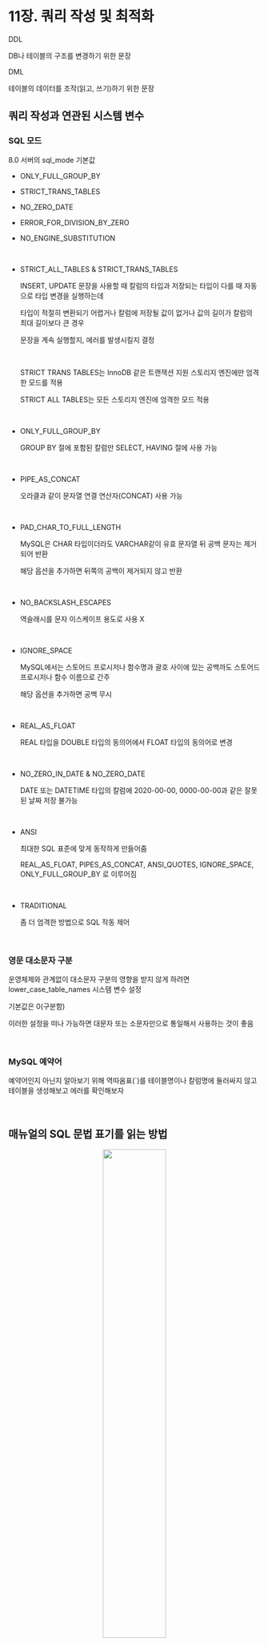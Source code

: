 # 11장. 쿼리 작성 및 최적화

DDL

DB나 테이블의 구조를 변경하기 위한 문장

DML

테이블의 데이터를 조작(읽고, 쓰기)하기 위한 문장

## 쿼리 작성과 연관된 시스템 변수

### SQL 모드

8.0 서버의 sql_mode 기본값

- ONLY_FULL_GROUP_BY

- STRICT_TRANS_TABLES

- NO_ZERO_DATE

- ERROR_FOR_DIVISION_BY_ZERO

- NO_ENGINE_SUBSTITUTION

<br>

- STRICT_ALL_TABLES & STRICT_TRANS_TABLES

    INSERT, UPDATE 문장을 사용할 때 칼럼의 타입과 저장되는 타입이 다를 때 자동으로 타입 변경을 실행하는데

    타입이 적절히 변환되기 어렵거나 칼럼에 저장될 값이 없거나 값의 길이가 칼럼의 최대 길이보다 큰 경우 
    
    문장을 계속 실행할지, 에러를 발생시킬지 결정

    <br>

    STRICT TRANS TABLES는 InnoDB 같은 트랜잭션 지원 스토리지 엔진에만 엄격한 모드를 적용

    STRICT ALL TABLES는 모든 스토리지 엔진에 엄격한 모드 적용

<br>

- ONLY_FULL_GROUP_BY

    GROUP BY 절에 포함된 칼럼만 SELECT, HAVING 절에 사용 가능

<br>

- PIPE_AS_CONCAT

    오라클과 같이 문자열 연결 연산자(CONCAT) 사용 가능

<br>

- PAD_CHAR_TO_FULL_LENGTH

    MySQL은 CHAR 타입이더라도 VARCHAR같이 유효 문자열 뒤 공백 문자는 제거되어 반환

    해당 옵션을 추가하면 뒤쪽의 공백이 제거되지 않고 반환

<br>

- NO_BACKSLASH_ESCAPES

    역슬래시를 문자 이스케이프 용도로 사용 X

<br>

- IGNORE_SPACE

    MySQL에서는 스토어드 프로시저나 함수명과 괄호 사이에 있는 공백까도 스토어드 프로시저나 함수 이름으로 간주

    해당 옵션을 추가하면 공백 무시

<br>

- REAL_AS_FLOAT

    REAL 타입을 DOUBLE 타입의 동의어에서 FLOAT 타입의 동의어로 변경

<br>

- NO_ZERO_IN_DATE & NO_ZERO_DATE

    DATE 또는 DATETIME 타입의 칼럼에 2020-00-00, 0000-00-00과 같은 잘못된 날짜 저장 불가능

<br>

- ANSI

    최대한 SQL 표준에 맞게 동작하게 만들어줌

    REAL_AS_FLOAT, PIPES_AS_CONCAT, ANSI_QUOTES, IGNORE_SPACE, ONLY_FULL_GROUP_BY 로 이루어짐

<br>

- TRADITIONAL

    좀 더 엄격한 방법으로 SQL 작동 제어

<br>

### 영문 대소문자 구분

운영체제와 관계없이 대소문자 구분의 영향을 받지 않게 하려면 lower_case_table_names 시스템 변수 설정

기본값은 0(구분함)

이러한 설정을 떠나 가능하면 대문자 또는 소문자만으로 통일해서 사용하는 것이 좋음

<br>

### MySQL 예약어

예약어인지 아닌지 알아보기 위해 역따옴표(`)를 테이블명이나 칼럼명에 둘러싸지 않고 테이블을 생성해보고 에러를 확인해보자

<br>

## 매뉴얼의 SQL 문법 표기를 읽는 방법

<p align="center"><img src="./images/11_1.png" width="50%"></p>

<br>

대괄호("[]")는 해당 키워드나 표현식 자체가 선택 사항

파이프는 ("|")는 앞과 뒤의 키워드나 표현식 중에서 단 하나만 선택해서 사용할 수 있음

중괄호는 ("{}") 괄호 내 아이템 중에서 반드시 하나를 사용

... 표기는 명시된 키워드나 표현식의 조합이 반복될 수 있음

<br>

## MySQL 연산자와 내장 함수

SQL 가독성을 높이기 위해 ANSI 표준 형태의 연산자를 사용하기를 권장

### 리터럴 표기법 문자열

#### 문자열

문자열은 항상 홑따옴표(')

#### 숫자열

숫자 값을 상수로 SQL에 사용할 때는 따옴표 없이 숫자 값을 입력

따옴표를 사용해도 비교 대상이 숫자 값이거나 숫자 타입의 칼럼이면 문자열 값을 숫자 값으로 자동 변환

#### 날짜

정해진 형태의 날짜 포맷을 표기하면 자동으로 DATE나 DATETIME 값으로 변환

#### 불리언

<p align="center"><img src="./images/11_2.png" width="40%"></p>

<br>

TRUE FALSE로 비교했지면 실제 값을 조회해보면 0 또는 1이 조회

즉, TRUE 또는 FALSE 같은 불리언 값을 정수로 매핑해서 사용하는 것

<p align="center"><img src="./images/11_3.png" width="40%"></p>

<br>

숫자 값이 저장된 칼럼을 TRUE나 FALSE로 조회하면 0이나 1 이외의 숫자 값은 조회되지 않음

<br>

### MySQL 연산자

#### 동등(Equal) 비교 (=, <=>)

= , <=> 기호를 사용해 비교 수행

<=> 기호는 = 연산자와 같고 부가적으로 NULL 값에 대한 비교까지 수행 (NULL-Safe 비교 연산자)

<p align="center"><img src="./images/11_4.png" width="40%"></p>

<br>

<=> 연산자는 NULL을 하나의 값으로 인식하고 비교하는 방법

<br>

#### 부정(Not-Equal) 비교(<>, !=)

<> 와 != 모두 사용 가능

#### NOT 연산자(!)

NOT과 ! 모두 사용 가능

#### AND(&&)와 OR(||) 연산자

AND, OR, &&, || 사용 가능

SQL 가독성을 높이기 위해 &&와 || 연산자는 사용을 자제하는 것이 좋음

#### 나누기(/, DIV)와 나머지(%, MOD) 연산자

/와 몫의 정수 부분만 가져오는 DIV, 나머지를 가져오는 연산자는 %, MOD 사용 가능

#### REGEXP 연산자

문자열 값이 어떤 패턴을 만족하는지 확인하는 연산자

RLIKE와 REGEXP는 같음

RLIKE는 오른쪽 일치용 LIKE가 아니라 Regular Expression(정규 표현식)을 비교하는 연산자

<p align="center"><img src="./images/11_5.png" width="40%"></p>

<br>

abc 문자열 값이 x, y, z 문자로 시작하는지 검증하는 표현식

<br>

REGEXP 연산자는 POSIX 표준으로 구현되어 있음

대표적으로 많이 사용하는 심벌은 

- ^

    문자열의 시작을 표시

- $

    문자열의 끝을 표시

- [ ]

    문자 그룹을 표시 [x-z]는 x, y, z 문자 중 하나인지 확인하는 것

- ()

    문자열 그룹을 표시 (xyz)라고 표현하면 반드시 xyz 모두 있는지 확인하는 것

- |

    어떤 문자든지 1개의 문자를 표시

    abc|xyz 라고 하면 abc이거나 xyz이거나 확인

- .

    ... 이라고 하면 3개의 문자로 구성된 문자열을 찾는 것

- *

    이 기호 앞에 표시된 정규 표현식이 0 또는 1번 이상 반복될 수 있다는 표시

- +

    이 기호 앞에 표시된 정규 표현식이 1번 이상 반복될 수 있다는 표시

- ?

    이 기호 앞에 표시된 정규 표현식이 0 또는 1번만 올 수 있다는 표시

<br>

[0-9]* 

0 ~ 9까지의 숫자만 0 또는 1번 이상 반복되는 문자열을 위한 정규 표현

[a-z]*

a ~ z까지의 소문자 알파벳만 0 또는 1번 이상 반복되는 문자열을 위한 정규 표현

[a-zA-Z]*

a ~ z, A ~ Z까지 대소문자 알파벳만 0 또는 1번 이상 반복되는 문자열을 위한 정규 표현

^Tear

Tear 문자열로 시작하는 정규 표현

Tear$

Tear 문자열로 끝나는 정규 표현

^Tear$

T로 시작하고 연속해서 ear이 나타나야 하며 그 뒤에 아무런 문자가 없어야 함

즉, Tear와 같은 문자열

<br>

#### LIKE 연산자

REGEXP 연산자는 인덱스를 전혀 사용하지 못한다는 단점이 있지만 LIKE는 인덱스 사용 가능

어떤 상수 문자열이 있는지 없는지 정도를 판단하는 연산자

와일드카드 문자(%, _)이 검색어의 앞쪽에 있다면 인덱스 레인지 스캔을 사용할 수 없음

<br>

#### BETWEEN 연산자

BETWEEN은 범위를 읽어야 하는 연산자여서 뒤에 나오는 조건이 check 조건이 될 수 밖에 없음

그래서 비교 범위를 줄이는 역할을 하지 못함

IN은 동등 비교 연산자와 처리가 비슷해서 BETWEEN과는 다름

#### IN 연산자

여러 개 값이 비교되지만 범위 검색이 아니고 여러 번의 동등 비교로 실행하기에 빠르게 처리됨

두 가지를 구분해서 생각해보면

- 상수가 사용된 경우 - IN (?, ?, ?)

- 서브쿼리가 사용된 경우 - IN (SELECT ... FROM ...)

<br>

IN (subquery) 같은 세미 조인 최적화 (9.3 고급 최적화 참조)

NOT IN 은 부정형 비교여서 인덱스를 이용해 처리 범위를 줄이는 조건으로는 사용할 수 없음

<br>

### MySQL 내장 함수

내장 함수와 사용자 정의 함수로 구분

스토어드 프로그램으로 작성되는 프로시저나 스토어드 함수와는 다름

<br>

##### NULL 값 비교 및 대체(IFNULL, ISNULL)

IFNULL은 칼럼이나 표현식의 값이 NULL인지 비교하고 NULL이면 다른 값으로 대체하는 용도

IS NULL은 표현식이나 칼럼의 값이 NULL인지 아닌지 비교하는 함수

<br>

#### 현재 시각 조회(NOW, SYSDATE)

두 함수 모두 현재의 시간을 반환하는 함수

하나의 SQL에서 NOW()는 모두 같은 값을 가지지만 SYSDATE()는 호출되는 시점에 따라 결과 값이 달라짐

이런 특성 탓에 2가지 문제

- 레플리카 서버에서 안정적으로 복제되지 못함

- SYSDATE() 함수와 비교되는 칼럼은 인덱스를 효율적으로 사용하지 못함


<p align="center"><img src="./images/11_6.png" width="80%"></p>

<p align="center"><img src="./images/11_7.png" width="40%"></p>

<br>

첫번째 쿼리는 PK인 (emp_no, from_date)를 모두 적절히 사용했기에 7바이트를 모두 사용(INT 4바이트 + DATE 3바이트)

두번째 쿼리는 emp_no만 사용했기에 4바이트 + rows가 emp_no = 10001 인 레코드들의 수

일반적인 웹 서비스에서는 SYSDATE()를 사용할 이유가 없음

<br>

#### 날짜와 시간의 포맷(DATE_FORMAT, STR_TO_DATE)

DATETIME 타입의 칼럼이나 값을 원하는 형태의 문자열로 변환해야 할 때는 DATE_FORMAT()  함수

<p align="center"><img src="./images/11_8.png" width="30%"></p>

<br>

DATETIME으로 자동 변환이 불가능한 형태는 STR_TO_DATE로 변환

<br>

#### 날짜와 시간의 연산(DATE_ADD, DATE_SUB)

특정 날짜에서 연도나 월일, 시간을 더하거나 뺄 때 DATE_ADD나 DATE_SUB

두번째 인자는 INTERVAL n [YEAR, MONTH, DAY ...]

#### 타임 스탬프 연산(UNIX_TIMESTAMP, FROM_UNIXTIME)

UNIX_TIMESTAMP() 함수는 1970-01-01 00:00:00 으로부터 경과한 초의 수를 반환하는 함수

FROM_UNIXTIME() 함수는 타임스탬프 값을 DATETIME 타입으로 변환하는 함수

#### 문자열 처리(RPAD, LPAD / RTRIM, LTRIM, TRIM)

RPAD, LPAD는 문자열의 좌측 또는 우측에 문자를 덧붙여서 지정된 길이의 문자열로 만드는 함수

인자로는 문자열, 최대 길이, 어떤 문자 순으로 주어짐

RTRIM, LTRIM 함수는 우측 또는 좌측에 연속된 공백 문자를 제거하는 함수

TRIM 함수는 이를 동시에 수행

#### 문자열 결합(CONCAT)

여러 개의 문자열을 연결해서 하나의 문자열로 반환하는 함수

#### GROUP BY 문자열 결합(GROUP_CONCAT)

COUNT(), MAX(), MIN(), AVG() 등과 같은 그룹 함수 중 하나

GROUP_CONCAT() 함수는 값을 먼저 정렬한 후 연결하거나 각 값의 구분자 설정, 중복 제거 후 연결도 가능

<p align="center"><img src="./images/11_9.png" width="60%"></p>

<br>

#### 값의 비교와 대체(CASE WHEN ... THEN ... END)

SWITCH 구문과 같은 역할을 함

CASE WHEN 절이 일치하는 경우에만 THEN 이하의 표현식이 실행된다는 점

<p align="center"><img src="./images/11_10.png" width="40%"></p>

<p align="center"><img src="./images/11_11.png" width="40%"></p>

<br>

d001 부서에 소속된 여성 사원의 최근 급여를 조회하는 쿼리에서

CASE WHEN 을 사용하여 남성일 경우 아예 테이블 조회를 하지 않으면 서브 쿼리 실행 횟수를 줄일 수 있음

1.11 sec -> 0.31 sec

<br>

#### 타입의 변환(CAST, CONVERT)

명시적으로 타입 변환이 필요하면 CAST() 함수

CONVERT() 함수도 거의 비슷하며 함수의 인자 사용 규칙만 조금 다름

#### 암호화 및 해시 함수(MD5, SHA, SHA2)

MD5와 SHA 모두 비대칭형 암호화 알고리즘인데, 인자로 전달한 문자열을 각각 지정된 비트 수의 해시 값을 만들어내는 함수

SHA() 함수는 SHA-1 알고리즘, 결과로 160비트 해시 값을 반환

SHA2() 함수는 224비트부터 512비트 암호화 알고리즘을 사용해 생성된 해시 값을 반환

MD5() 함수는 메시지 다이제스트 알고리즘을 사용해 128 비트 해시 값을 반환

<br>

비밀번호와 같은 암호화가 필요한 정보를 인코딩하는 데 사용

특히 MD5() 함수는 문자열(Message)의 길이를 줄이는(Digest) 용도로 사용

SHA와 MD5 두 함수의 출력 값은 16진수 문자열 형태

<p align="center"><img src="./images/11_12.png" width="40%"></p>

<br>

해당 결과 값의 저장 공간을 줄이고 싶다면 BINARY 또는 VARBINARY 형태의 타입에 저장

UNHEX() 함수 (16진수를 이진 타입으로 변환)로 이진 값으로 변환해서 저장

16진수 문자열로 돌리고 싶을 때는 HEX()

이 함수들의 결과값은 중복 가능성이 매우 낮기 때문에 길이가 긴 데이터의 크기를 줄여서 인덱싱(해시)하는 용도로 사용

예를 들어, URL같은 값을 MD5()로 단축해서 16바이트로 저장하고 인덱스를 생성하면 효율적

<p align="center"><img src="./images/11_13.png" width="60%"></p>

<br>

데이터 조회를 평문으로 검색하면 결과가 없고, MD5 해시 값으로 검색하면 원하는 결과가 출력됨

#### 처리 대기(SLEEP)

sleep 기능은 SQL 개발이나 디버깅 용도로 잠깐 대기하거나 쿼리의 실행을 오랜 시간 유지하고자 할 때 유용

#### 벤치마크(BENCHMARK)

디버깅이나 간단한 함수의 성능 테스트용으로 유용한 함수

동일 기능을 상대로 비교 분석하는 용도로 사용할 것을 권장

#### IP 주소 변환(INET_ATON, INET_NTOA)

IP 주소는 4바이트의 Unsigned Integer

대부분의 DBMS에서는 VARCHAR(15) 타입에 '.'으로 구분해서 저장

MySQL에서는 INET_ATON() 함수와 INET_NTOA() 함수를 이용해 IPv4 주소를 부호 없는 정수 타입으로 저장할 수 있게 제공

ATON은 문자열을 정수형으로 

NTOA는 정수형을 .으로 구분된 문자열로 변환

#### JSON 포맷(JSON_PRETTY)

JSON 칼럼의 값을 읽기 쉬운 포맷으로 변환

#### JSON 필드 크기(JSON_STORAGE_SIZE)

JOSN 데이터를 실제 디스크에 저장할 때 BSON(Binary JSON) 포맷을 사용

하지만 저장 공간의 크기가 얼마나 될지 예측하기 어려움 이를 위해 JSON_STORAGE_SIZE 함수를 제공

<br>

#### JSON 필드 추출(JSON_EXTRACT)

JSON 도큐먼트에서 특정 필드의 값을 가져오는 방법 중 가장 일반적인 방법은 JSON_EXTRACT() 함수

JSON_EXTRACT와 JSON_UNQUOTE(따옴표 없이 값만 가져오는) 함수는 아주 기본적인 처리이기에

JSON 연산자를 제공

doc->"$.first_name"에서 ->는 EXTRACT만 이고

doc->>"$.first_name"는 EXTRACT와 UNQUOTE를 조합한 것

#### JSON 오브젝트 포함 여부 확인(JSON_CONTAINS)

JSON 필드를 가지고 있는지를 확인하는 함수

<p align="center"><img src="./images/11_14.png" width="60%"></p>

<br>


#### JSON 오브젝트 생성(JSON_OBJECT)

RDBMS 칼럼 값을 이용해 JSON 오브젝트를 생성하는 함수

#### JSON 칼럼으로 집계(JSON_OBJECTAGG & JSON_ARRAYAGG)

GROUP BY 절과 함께 사용되는 집계 함수로서 RDBMS 칼럼의 값들을 모아 

JSON 배열 또는 도큐먼트를 생성하는 함수

<p align="center"><img src="./images/11_15.png" width="60%"></p>

<br>

key - value 쌍으로 만들어 JSON 도큐먼트로 반환

#### JSON 데이터를 테이블로 변환(JSON_TABLE)

JSON 데이터의 값들을 모아서 RDBMS 테이블을 만들어 반환

<p align="center"><img src="./images/11_16.png" width="50%"></p>

<br>

항상 내부 임시 테이블을 이용하기 때문에 임시 테이블에 레코드가 많이 저장되지 않게 주의

<br>

## SELECT

웹 서비스 같이 일반적인 트랜잭션 처리 환경에선 여러 테이블에서 데이터를 조합해서 빠르게 가져오는 것이 중요

### SELECT 절의 처리 순서

<p align="center"><img src="./images/11_17.png" width="40%"></p>

<p align="center"><img src="./images/11_18.png" width="40%"></p>

<br>

해당 실행 순서를 벗어나는 쿼리가 필요하다면 서브쿼리로 작성된 인라인 뷰를 사용

LIMIT를 먼저 적용하고 ORDER BY를 실행하고자 한다면

<p align="center"><img src="./images/11_19.png" width="60%"></p>

<br>

인라인 뷰가 사용되면 임시 테이블이 사용되기에 주의

`LIMIT는 오라클의 ROWNUM과는 달라서 항상 모든 처리 결과에 대해 레코드 건수를 제한하는 형태로 사용`

### WHERE 절과 GROUP BY 절, ORDER BY 절의 인덱스 사용

#### 인덱스를 사용하기 위한 기본 규칙

WHERE 절, ORDER BY, GROUP BY가 인덱스를 사용하려면 인덱스된 칼럼의 값 자체를 변환하지 않고 그대로 사용한다는 조건을 만족해야 함

복잡한 연산을 수행하거나 MD5 함수 같이 해시 값을 만들어서 비교하는 경우라면 가상 칼럼을 추가하고 그 칼럼에 인덱스를 생성하거나 함수 기반의 인덱스를 사용하면 됨

<br>

데이터 타입에 맞게 비교 조건을 줘서 사용해야 함

#### WHERE 절의 인덱스 사용

WHRE 조건이 인덱스를 사용하는 방법

- 작업 범위 결정 조건

- 체크 조건

<p align="center"><img src="./images/11_20.png" width="40%"></p>

<br>

WHERE 조건 절에 나열된 순서가 인덱스와 다르더라도 옵티마이저는 인덱스를 사용할 수 있는 조건들을 뽑아서 최적화를 수행

WHERE 절의 조건이 인덱스에 명시된 칼럼의 순서대로 나열되든 안되든 상관이 없음

<br>

OR 연산자의 경우 읽어서 비교해야 할 레코드가 늘어나기에 주의

#### GROUP BY 절의 인덱스 사용

GROUP BY의 각 칼럼은 비교 연산자를 가지지 않으므로 작업 범위 결정 조건이나 체크 조건 같이 구분해서 생각할 필요 X

사용 조건

- GROUP BY 절에 명시된 칼럼이 인덱스 칼럼의 순서와 위치까지 같아야 함

- 인덱스를 구성하는 칼럼 중에서 뒤쪽에 있는 칼럼은 GROUP BY 절에 명시되지 않아도 인덱스를 사용할 수 있지만 앞쪽에 있는 칼럼이 명시되지 않으면 사용 불가

- GROUP BY 절에 명시된 칼럼이 하나라도 인덱스에 없으면 GROUP BY 절은 전혀 인덱스를 이용하지 못함

<p align="center"><img src="./images/11_21.png" width="40%"></p>

<br>

GROUP BY COL2, COL1

GROUP BY COL1, COL3

이런 식이면 인덱스 사용 X

대신

WHERE COL_1 = '상수' GROUP BY COL2, COL3 이런 식이면 인덱스 사용 가능

<br>

#### ORDER BY 절의 인덱스 사용

GROUP BY의 요건과 매우 흡사하고 1개의 조건 추가

ASC, DESC 옵션이 인덱스와 같거나 정반대인 경우에만 사용 가능

<p align="center"><img src="./images/11_22.png" width="40%"></p>

<br>

#### WHERE 조건과 ORDER BY(or GROUP BY) 절의 인덱스 사용

WHERE 절과 ORDER BY 절이 같이 사용된 하나의 쿼리 문장은 3가지 중 한 가지 방법으로만 인덱스를 이용

- WHERE 절과 ORDER BY 절이 동시에 같은 인덱스 이용

    가능하면 이 방식으로 처리할 수 있게 쿼리를 튜닝하거나 인덱스를 생성하는 것이 좋음

- WHERE 절만 인덱스 이용

    인덱스를 이용한 검색 결과를 Using Filesort를 거쳐 정렬을 수행

    WHERE 절의 조건에 일치하는 레코드의 건수가 많지 않을 때 효율적인 방식 -> filesort할 것이 줄어듬

- ORDER BY 절만 인덱스 사용

    ORDER BY 절의 순서대로 인덱스를 읽으면서 레코드 한 건씩 WHERE 절의 조건에 일치하는지 비교하고 일치하지 않으면 버리는 형태로 처리

    주로 아주 많은 레코드를 조회해서 정렬해야 할 때는 이런 형태로 튜닝


<p align="center"><img src="./images/11_23.png" width="40%"></p>

<br>

#### GROUP BY 절과 ORDER BY 절의 인덱스 사용

두 개가 동시에 사용된 쿼리에서 모두 하나의 인덱스를 사용해서 처리되려면 둘에 명시된 칼럼의 순서와 내용이 모두 같아야 함

`둘 중 하나라도 인덱스를 이용할 수 없을 때는 둘 다 인덱스를 사용하지 못함`

#### WHERE 조건과 ORDER BY 절, GROUP BY 절의 인덱스 사용

<br>

<p align="center"><img src="./images/11_24.png" width="50%"></p>

<br>

### WHERE 절의 비교 조건 사용 시 주의사항

#### NULL 비교

MySQL에서는 NULL 값이 포함된 레코드도 인덱스로 관리

`이는 인덱스에서 NULL을 하나의 값으로 인정해서 관리한다는 것을 의미`

NULL의 정의는 비교할 수 없는 값

두 값 모두 NULL이더라도 동등한지 비교하는 것은 불가능

<p align="center"><img src="./images/11_25.png" width="80%"></p>

<br>

to_date 칼럼이 NULL인 레코드를 조회하는 쿼리지만 to_date 칼럼에 생성된 ix_todate 인덱스를 ref 방식으로 이용하고 있음을 확인 가능

-> 조건절이 NULL임에도 인덱스 탐색을 했다는 의미

#### 문자열이나 숫자 비교

반드시 데이터 타입에 맞는 상수값을 사용하자

#### 날짜 비교

날짜만 저장하는 DATE, 시간을 함께 저장하는 DATETIME과 TIMESTAMP

##### DATE 또는 DATETIME과 문자열 비교

DATE 또는 DATETIME 타입의 값과 문자열을 비교할 때는 문자열 값을 자동으로 DATETIME 타입의 값으로 변환해서 비교를 수행

<p align="center"><img src="./images/11_26.png" width="60%"></p>

<br>

위 아래는 결과적으로 같은 쿼리이고 MySQL은 STR_TO_DATE를 입력하지 않아도 내부적으로 변환을 수행

##### DATE와 DATETIME의 비교

DATETIME과 DATE 타입의 비교에서 타입 변환은 인덱스의 사용 여부에 영향을 미치지 않기에 성능보다는 쿼리의 결과에 주의

##### DATETIME과 TIMESTAMP의 비교

칼럼이 DATETIME 타입이라면 FROM_UNIXTIME() 함수를 이용해 TIMESTAMP 값을 DATETIME으로 만들어서 비교

TIMESTAMP라면 UNIX_TIMESTAMP() 함수를 이용해 DATETIME을 TIMESTAMP로 변환해서 비교

#### Short-Circuit Evaluation

여러 개의 표현식이 AND, OR 논리 연산자로 연결된 경우 선행 표현식의 결과에 따라 후행 표현식을 평가할지 말지 결정하는 최적화

<p align="center"><img src="./images/11_27.png" width="60%"></p>

<br>

이 둘의 쿼리를 AND 연산으로 묶으면 결국 0건이 나올텐데 둘의 조건의 순서가 영향을 어떻게 미치는지 알아보자

<p align="center"><img src="./images/11_28.png" width="70%"></p>

<br>

조건 순서만 바꿨을 뿐인데 시간 차이 발생

1번 조건의 경우

전체 레코드에 대해 CONVERT_TZ 함수를 실행하고 그 결과에 대해서 to_date 칼럼의 비교 작업

2번 조건의 경우

to_date < ~ 를 만족하는 레코드가 0건이기에 to_date 비교작업만 실행하고 CONVERT_TZ는 한번도 호출되지 않음

<br>

MySQL 서버는 쿼리의 WHERE 절에 나열된 조건을 순서대로 Short-circuit Evaluation 방식으로 평가해서 해당 레코드를 반환할지 말지를 결정

그런데 WHERE 조건 중에 인덱스를 사용할 수 있는 조건이 있다면 Short-circuit Evaluation과는 무관하게 그 조건을 가장 최우선으로 사용

<p align="center"><img src="./images/11_29.png" width="100%"></p>

<br>

해당 쿼리의 EXIST (subquery) 부분은 GROUP BY ... HAVING ... 절을 가지고 있기에 세미 조인 최적화를 활용할 수 없는 형태

<details>
<summary>왜 세미 조인 최적화를 사용할 수 없는지</summary>
세미 조인(semi-join) 최적화는 SQL 쿼리에서 서브쿼리를 포함한 조인을 최적화하기 위한 방법 중 하나입니다. 그러나, `GROUP BY`와 `HAVING` 절이 포함된 쿼리는 세미 조인 최적화를 적용하기 어렵습니다. 그 이유는 다음과 같습니다:

### 세미 조인 최적화란?

세미 조인 최적화는 서브쿼리를 사용하는 쿼리에서 불필요한 중복을 줄이고, 효율적으로 데이터베이스를 탐색하기 위해 사용됩니다. 보통 다음과 같은 형태의 쿼리에 적용됩니다:

```sql
SELECT column1
FROM table1
WHERE column1 IN (SELECT column2 FROM table2);
```

이와 같은 쿼리는 `table2`에서 중복된 `column2` 값들을 제거하고, `table1`에서 해당 값들만 선택하도록 최적화할 수 있습니다.

### `GROUP BY`와 `HAVING` 절이 포함된 쿼리의 문제점

`GROUP BY`와 `HAVING` 절은 집계와 필터링을 수행합니다. 이 과정에서 데이터의 그룹화와 조건 기반 필터링이 이루어지므로, 세미 조인 최적화를 적용하는 데 어려움이 있습니다. 예를 들어, 다음과 같은 쿼리를 고려해 봅시다:

```sql
SELECT dept_no, COUNT(*)
FROM dept_emp
GROUP BY dept_no
HAVING COUNT(*) > 10;
```

이 쿼리는 각 `dept_no`에 대해 직원 수를 집계하고, 직원 수가 10명 이상인 부서만 선택합니다.

### 최적화가 어려운 이유

1. **집계 작업**:
   - `GROUP BY`는 데이터의 여러 행을 하나의 그룹으로 묶어 집계 연산을 수행합니다. 이 과정에서 각 그룹의 데이터가 모두 필요하므로, 부분적으로 데이터만 가져오는 세미 조인 최적화가 적용되기 어렵습니다.

2. **필터링 조건**:
   - `HAVING` 절은 집계 결과에 조건을 적용하여 필터링합니다. 이 조건은 그룹화 이후의 결과에 적용되므로, 집계 전에 필터링할 수 없습니다.

3. **중간 결과의 의존성**:
   - 세미 조인 최적화는 중복 제거 및 불필요한 데이터 읽기를 줄이기 위한 것입니다. 그러나, `GROUP BY`와 `HAVING`는 그룹화 및 집계 결과에 의존하기 때문에 중간 결과를 필요로 합니다. 이 중간 결과는 세미 조인 최적화 과정에서 효율적으로 처리하기 어렵습니다.

### 예시로 설명

만약 다음과 같은 쿼리를 생각해 봅시다:

```sql
SELECT dept_no
FROM dept_emp
WHERE dept_no IN (
    SELECT dept_no
    FROM dept_emp
    GROUP BY dept_no
    HAVING COUNT(emp_no) > 10
);
```

- 내부 쿼리: `SELECT dept_no FROM dept_emp GROUP BY dept_no HAVING COUNT(emp_no) > 10`
  - 이 쿼리는 직원 수가 10명 이상인 부서 번호를 반환합니다.
- 외부 쿼리: `SELECT dept_no FROM dept_emp WHERE dept_no IN (...)`
  - 외부 쿼리는 내부 쿼리에서 반환된 부서 번호를 이용해 `dept_emp` 테이블에서 해당 부서 번호를 가진 행을 선택합니다.

이 경우, 내부 쿼리는 이미 집계와 필터링을 포함하고 있으므로 세미 조인 최적화의 이점을 활용하기 어렵습니다. 내부 쿼리가 실행되고 그 결과가 외부 쿼리에 사용되기 때문에, 내부 쿼리 자체를 세미 조인 최적화로 단순화하는 것은 불가능합니다.

### 요약

`GROUP BY`와 `HAVING` 절이 포함된 쿼리는 세미 조인 최적화를 활용하기 어렵습니다. 그 이유는 집계와 필터링 작업이 완료된 후에야 조건이 적용되기 때문에, 세미 조인 최적화가 제공하는 중복 제거 및 효율적인 데이터 접근 방법을 활용할 수 없기 때문입니다. 이러한 쿼리는 중간 결과에 대한 의존성이 크기 때문에, 세미 조인 최적화의 대상이 되기 어렵습니다.

</div>
</details>
<br>

해당 예제 쿼리에서는 first_name 칼럼의 조건은 인덱스를 사용할 수 있으므로 최우선으로 ix_firstname (first_name) 인덱스를 사용할 것

그리고 그 결과에서 last_name='Aamodt'과 서브 쿼리 조건을 만족하는 레코드만 걸러서 결과를 반환할텐데

이때 서브쿼리 조건이 먼저 나열됐기에 서브 쿼리 조건 먼저 평가할 것

순서를 바꿔보면 시간 차이가 나는 것을 확인할 수 있음

가능하면 복잡한 연산 또는 다른 테이블의 레코드를 읽어야 하는 서브쿼리 조건 등은 WHERE 절의 뒤쪽으로 배치하자

### DISTINCT

9.2.5 DISTINCT 처리 참고

### LIMIT n

LIMIT는 쿼리 결과에 지정된 순서에 위치한 레코드만 가져오고자 할 때 사용

<p align="center"><img src="./images/11_30.png" width="40%"></p>

<br>

처리 순서

1. employees 테이블에서 WHERE 절의 검색 조건에 일치하는 레코드를 전부 읽어옴

2. 1번에서 읽어온 레코드를 first_name 칼럼 값에 따라 정렬

3. 정렬된 결과에서 상위 5건만 사용자에게 반환

<br>

LIMIT의 중요한 특성은 LIMIT에서 필요한 레코드 건수만 준비되면 즉시 쿼리를 종료

즉, 모든 레코드의 정렬이 완료되지 않아도 상위 5건까지만 정렬되면 작업을 멈춤

<br>

SELECT * FROM employees LIMIT 0, 10;

해당 쿼리는 풀테이블 스캔을 할텐데 스토리지 엔진으로부터 10개를 읽어드리는 순간 읽기를 멈춤

또한

ORDER BY, GROUP BY, DISTINCT가 인덱스를 이용해 처리될 수 있다며 LIMIT 절은 꼭 필요한 만큼의 레코드만 읽게 만들어 주기에 쿼리의 작업량을 상당히 줄여줌

<br>

많은 응용 프로그램에서 테이블의 데이터를 SELECT할 때 조금씩 잘라서(페이징) 가져가게 되는데

SELECT * FROM salaries ORDER BY salary LIMIT n, m;

이런 식으로 가져가는 경우가 많음

<p align="center"><img src="./images/11_31.png" width="40%"></p>

<br>

이런 경우에 쿼리 실행에 상당히 오랜 시간이 걸림

LIMIT 조건의 페이징이 몇 개의 페이지 조회로 끝나지 않을 가능성이 높다면 

<p align="center"><img src="./images/11_32.png" width="40%"></p>

<br>

이런 식으로 조회했던 레코드들 중 가장 마지막 레코드를 참고하여 해당 레코드들은 조회하지 않도록 해서 쿼리를 사용하자

### COUNT()

COUNT에서 사용하는 `*`은 SELECT 절에 사용될 때처럼 모든 칼럼을 가져오라는 의미가 아니라 그냥 레코드 자체를 의미

`테이블이 가진 대략적인 레코드 건수로 충분하다면 SELECT COUNT(*)보다는 SHOW TABLE STATUS 명령으로 통계 정보를 참조하자`

COUNT(*) 쿼리에서 ORDER BY는 어떤 경우에도 필요하지 않음

COUNT(col_1)이 SELECT 쿼리에 사용되면 NULL이 아닌 레코드의 건수를 가져오기에 고려하자

### JOIN

#### JOIN의 순서와 인덱스

인덱스 레인지 스캔은 인덱스를 탐색하는 단계와 인덱스를 스캔하는 과정으로 구분

특정 인덱스 키를 찾는 인덱스 탐색 작업은 상대적으로 부하가 높음

<br>

드리븐 테이블은 인덱스 탐색, 스캔 작업을 드라이빙 테이블에서 읽은 레코드 건수만큼 반복

드리븐 테이블을 읽는 것이 훨씬 더 큰 부하를 차지

옵티마이저는 항상 드리븐 테이블을 최적으로 읽을 수 있게 실행 계획을 수립

<p align="center"><img src="./images/11_33.png" width="30%"></p>

<br>

employees 테이블의 emp_no 칼럼과 dept_emp 테이블의 emp_no 칼럼에 각각 인덱스가 있을 때와 없을 때 조인 순서가 어떻게 달라지는지 알아보자

- 두 칼럼 모두 각각 인덱스가 있는 경우

    어느 테이블을 드라이빙으로 선택하든 인덱스를 이용해 드리븐 테이블의 검색 작업을 빠르게 처리

- employees.emp_no에만 인덱스가 있는 경우

    dept_emp.emp_no가 드리븐이 되면

    employees의 레코드 건수만큼 dept_emp를 풀스캔

    그래서 dept_emp를 드라이빙하고 employees를 드리븐으로

- dept_emp.emp_no에만 인덱스가 있는 경우

    위와 반대

- 모두 인덱스가 없는 경우

    레코드가 적은 테이블을 드라이빙으로 하는 것이 효율적

    해시 조인으로 처리

#### JOIN 칼럼의 데이터 타입

조인 칼럼과의 비교에서 데이터 타입이 일치하지 않으면 인덱스를 효율적으로 이용 불가

다음의 비교 패턴은 문제가 될 가능성이 높음

- CHAR 타입과 INT 타입의 비교와 같이 데이터 타입의 종류가 완전히 다른 경우

- 같은 CHAR 타입이더라도 문자 집합과 콜레이션이 다른 경우

- 같은 INT 타입이더라도 부호(Sign)의 존재 여부가 다른 경우

#### OUTER JOIN의 성능과 주의사항

테이블의 데이터가 일관되지 않은 경우에만 아우터 조인이 필요

옵티마이저는 절대 아우터로 조인되는 테이블을 드라이빙 테이블로 선택하지 못하기 때문에 풀스캔이 필요한 employees 테이블을 드라이빙 테이블로 선택

이너 조인으로 사용해도 되는 쿼리를 아우터 조인으로 작성하면

옵티마이저가 조인 순서를 변경하면서 수행할 수 있는 최적화의 기회를 빼앗아버리는 결과

#### JOIN과 외래키(FOREIGN KEY)

외래키는 조인과 아무런 연관이 없음

외래키를 생성하는 주목적은 데이터의 무결성을 보장하기 위해

외래키와 연관된 무결성을 참조 무결성이라고 표현

#### 지연된 조인

조인 사용 데이터 조회 쿼리에서 GROUP BY , ORDER BY를 사용할 때 각 처리 방법에서 인덱스를 사용하지 못한다면 모든 조인을 실행하고 나서 GROUP BY나 ORDER BY를 처리

지연된 조인이란 조인이 실행되기 이전에 GROUP BY나 ORDER BY를 처리하는 방식

LIMIT와 함께 사용된 쿼리에서 더 큰 효과

<p align="center"><img src="./images/11_34.png" width="90%"></p>

<br>

이해 다시 


#### 래터럴 조인

8.0 버전부터 래터럴 조인 기능을 이용해서 특정 그룹별로 서브쿼리를 실행해서 그 결과와 조인하는 것이 가능

<p align="center"><img src="./images/11_35.png" width="70%"></p>

<br>

employees 테이블에서 이름이 Matt인 사원에 대해 사원별로 가장 최근 급여 변경 내역을 최대 2건씩만 반환

가장 중요한 부분은 FROM 절에 사용된 서브쿼리(Derived Table)에서 외부 쿼리의 FROM 절에 정의된 테이블의 칼럼을 참조할 수 있다는 것

예제에서는 서브 쿼리에 있는 salaries 테이블을 읽는 서브쿼리에서 employees 테이블의 emp_no를 참조

즉, FROM 절에 사용된 서브 쿼리가 외부 쿼리의 칼럼을 참조하기 위해서는 LATERAL 키워드가 명시

<br>

#### 실행 계획으로 인한 정렬 흐트러짐

해시 조인은 쿼리 결과의 레코드 정렬 순서가 달라짐

해시 조인이 사용되는 쿼리에서 결과가 어떤 순서로 출력되는지 살펴보자

<p align="center"><img src="./images/11_36.png" width="90%"></p>

<br>

책과 다름 책에서는 emp_no가 10001 10002 ... 순으로 계속 반복된다고 했는데 아님

정렬된 결과가 필요한 경우라면 드라이빙 테이블의 순서에 의존하지 말고 ORDER BY 절을 명시적으로 사용하는 것이 좋음

### GROUP BY

특정 칼럼의 값으로 레코드를 그루핑하고 그룹별로 집계된 결과를 하나의 레코드로 조회할 때 사용

#### WITH ROLLUP

그루핑된 그룹별로 소계를 가져올 수 있는 롤업 기능을 사용할 수 있음

<p align="center"><img src="./images/11_37.png" width="30%"></p>

<br>

엑셀의 피벗 테이블과 거의 동일한 기능이며

소계 레코드의 칼럼값은 항상 NULL로 표시된다는 점에 주의

<p align="center"><img src="./images/11_38.png" width="30%"></p>

<br>

First_name 그룹별로 소계 레코드가 출력되고(last_name의 개수)

마지막 총계는 두 칼럼 모두 NULL로 표시되고 출력

#### 레코드를 칼럼으로 변환해서 조회

하나의 레코드를 여러 개의 칼럼으로 나누어서 변환하는 SQL 문법은 없지만

SUM(), COUNT() 같은 집합 함수나 CASE WHEN ... END 구문을 이용해서 2개 이상의 칼럼으로 변환하는 것은 가능

##### 레코드를 칼럼으로 변환

<p align="center"><img src="./images/11_39.png" width="40%"></p>

<br>

이런 식으로 레코드를 칼럼으로 변환해서 사용해야 하는 경우가 생기는데

<p align="center"><img src="./images/11_40.png" width="50%"></p>

<br>

##### 하나의 칼럼을 여러 칼럼으로 분리

전체 사원 수와 함께 입사 연도별 사원 수를 구하는 쿼리

<p align="center"><img src="./images/11_41.png" width="60%"></p>

<br>

dept_emp 테이블로는 입사일자를 알 수 없기 때문에 employees 테이블을 조인하였고 조인된 결과를 가지고 dept_no 별로 GROUP BY

### ORDER BY

ORDER BY가 없으면 쿼리는 어떤 식으로 정렬?

- 인덱스 사용 SELECT의 경우 인덱스에 정렬된 순서대로

- 풀테이블 스캔을 하더라도 InnoDB의 경우에는 PK로 클러스터링 되어 있으므로 PK 순서대로 레코드를 가져옴

- SELECT 쿼리가 임시 테이블을 거쳐서 처리되면 레코드의 순서를 예측하기는 어려움

ORDER BY 절이 명시되지 않으면 어떠한 정렬도 보장하지 않음

<br>

ORDER BY에서 인덱스를 사용하지 못하는 경우 추가 정렬 작업(Using filesort) 수행

서버가 명시적으로 정렬 알고리즘을 수행했다는 의미

`정렬된 결과를 임시로 디스크나 메모리에 저장해두는데`

<p align="center"><img src="./images/11_42.png" width="30%"></p>

<br>

상태 값으로 메모리만 이용했는지 디스크의 파일을 이용했는지 확인이 가능

Sort_merge_passes는 메모리 버퍼와 디스크에 저장된 레코드를 몇 번이나 병합했는지 나타내는 값인데

0보다 크다는 얘기는 정렬해야 할 데이터가 정렬용 버퍼보다 커서 디스크를 이용했다는 얘기

#### ORDER BY 사용법 및 주의 사항

정렬 순서를 칼럼별로 다르게 명시 가능

#### 여러 방향으로 동시 정렬

8.0 버전부터 오름차순과 내림차순을 혼용해서 인덱스 생성 가능

### 서브쿼리

단위 처리별로 쿼리를 독립적으로 작성할 수 있으며 가독성이 높아짐

대표적으로 SELECT, FROM, WHERE 절에 사용될 수 있음

#### SELECT 절에 사용된 서브쿼리

내부적으로 임시 테이블을 만들거나 쿼리를 비효율적으로 실행하게 만들지는 않기에 크게 주의할 사항은 없음

일반적으로 SELECT 절에 사용된 서브 쿼리는 칼럼과 레코드가 1개인 결과를 반환해야 함

그 값이 NULL이든 아니든 1건이 존재해야 한다는 것

<p align="center"><img src="./images/11_43.png" width="40%"></p>

<p align="center"><img src="./images/11_44.png" width="60%"></p>

<p align="center"><img src="./images/11_45.png" width="70%"></p>

<br>

첫번째 쿼리에서 사용된 서브쿼리는 없는 부서를 조건으로 걸었기 때문에 결과가 0건

그래서 에러를 발생하지 않고 NULL로 채워져서 반환

두번째 쿼리는 서브쿼리가 2건 이상 레코드를 반환하는 경우여서 에러

세번째 쿼리는 SELECT 절에 사용된 서브쿼리가 2개 이상의 칼럼을 가져오려고 하기에 에러

즉, SELECT 절의 서브쿼리에는 ROW 서브쿼리를 사용할 수 없고 오로지 Scalar 서브 쿼리만 사용 가능

> 스칼라 서브쿼리는 레코드의 칼럼이 각각 하나의 결과를 만들어내는 것, 로우는 그보다 많은

#### FROM 절에 사용된 서브쿼리

<p align="center"><img src="./images/11_46.png" width="60%"></p>

<p align="center"><img src="./images/11_47.png" width="100%"></p>


FROM 절에 사용된 서브쿼리를 어떻게 병합했는지, 병합된 쿼리의 실행 계획이 어떻게 표시되는지

EXPLAIN 명령을 실행하고 SHOW WARNINGS 명령을 실행하면 서브쿼리를 병합해서 재작성한 쿼리의 내용을 확인 가능

employees의 모든 칼럼을 병합해서 전체 컬럼을 출력하는 쿼리

<br>

모든 서브쿼리를 외부 쿼리로 병합하지는 못함

- 집합 함수 사용

- DISTINCT

- GROUP BY or HAVING

- LIMIT

- UNION

- SELECT 절에 서브쿼리

<br>

#### WHERE 절에 사용된 서브쿼리

SELECT 절이나 FROM 절보다는 다양한 형태(연산자)로 사용될 수 있음

3가지 형태

- 동등 또는 크다 작다 비교

- IN 비교

- NOT IN 비교


##### 동등 또는 크다 작다 비교

<p align="center"><img src="./images/11_48.png" width="60%"></p>

<br>

해당 쿼리는 서브쿼리를 먼저 실행해서 상수로 변환

일단 실행 계획을 보면 employees 테이블의 ix_firstname 인덱스로 서브쿼리를 처리한 후

그 결과를 이용해서 ix_empno_fromdate 인덱스를 검색해서 쿼리가 완료

<br>

###### IN 비교 ( IN(subquery) )

WHERE 절에 사용된 IN(subquery) 형태의 조건을 세미 조인이라고 봄

> 세미 조인이란 테이블의 레코드가 다른 테이블의 레코드를 이용한 표현식과 일치하는지를 체크하는 형태

<p align="center"><img src="./images/11_49.png" width="80%"></p>

<br>

### CTE(Commmon Table Expression)

CTE는 이름을 가지는 임시 테이블

SQL 문장 내에서 한 번 이상 사용될 수 있으며, SQL 문장이 종료되면 자동으로 CTE 임시 테이블은 삭제

#### 비 재귀적 CTE

<p align="center"><img src="./images/11_50.png" width="40%"></p>

<br>

CTE 쿼리는 WITH 절로 정의하고 CTE 쿼리로 생성되는 임시 테이블의 이름은 WITH 바로 뒤에 정의

임시 테이블이 여러번 사용되는 쿼리

<p align="center"><img src="./images/11_51.png" width="100%"></p>

<br>

처음에는 어차피 같은 내용을 왜 두번 사용했지 했는데 예제로써 사용하기 위해서 2번 사용한 듯함

<br>

CTE로 생성된 임시 테이블은 다른 CTE 쿼리에서 참조할 수 있다는 장점

<p align="center"><img src="./images/11_52.png" width="100%"></p>

<br>

cte1 임시테이블

임금이 50000 ~ 51000 사이에 속해 있는 사원의 emp_no와 해당 임금의 시작 날짜 

cte2 임시테이블

cte1의 emp_no와 dept_emp의 emp_no를 조인해서 그 임금을 받았을 때의 emp_no와 부서의 시작 날짜

쿼리

cte1과 cte2와 employees를 조인을 하고 모든 칼럼을 출력

위 예제는 2개의 cte가 정의되었는데 ct2 테이블은 직전에 정의된 cte1 테이블을 이용해서 조인하도록 정의

비재귀적 CTE 테이블의 장점

- 재사용 가능하므로 FROM 절의 서브쿼리보다 효율적

- 다른 CTE 쿼리에서 참조 가능

- 생성 부분과 사용 부분의 코드를 분리할 수 있으므로 가독성이 높음

<br>

#### 재귀적 CTE(Recursive CTE)

 <p align="center"><img src="./images/11_53.png" width="60%"></p>

<br>

재귀적 CTE는 비 재귀적 쿼리 파트와 재귀적 파트로 구분되며

UNION(UNION DISTINCT) 또는 UNION ALL로 연결하는 형태로 반드시 작성

UNION ALL 위쪽인 SELECT 1이 비 재귀적 파트

아래쪽인 SELECT (no + 1) FROM cte WHERE no < 5이 재귀적 파트

-> 비 재귀적 파트는 처음 한번만 실행되지만 재귀적 파트는 쿼리 결과가 없을 때까지 반복 실행

<br>

해당 쿼리가 작동하는 방법

1. CTE 쿼리의 비 재귀적 파트의 쿼리를 실행 (SELECT 1의 결과 값은 1이 출력)

2. 1번의 결과를 이용해서 cte라는 이름의 임시 테이블 생성

3. 1번의 결과를 cte라는 임시 테이블에 저장

4. 1번 결과를 입력으로 사용해서 CTE 쿼리의 재귀적 파트의 쿼리를 실행

5. 4번 결과를 cte 임시 테이블에 저장 (이럴 때 UNION(UNION DISTINCT)의 경우 중복 제거 실행 )

6. 전 단계의 결과를 입력으로 사용해서 재귀적 파트 쿼리 실행

7. 6번 단계에서 쿼리 결과가 없으면 CTE 쿼리 종료

8. 6번 결과를 cte라는 임시 테이블에 저장

9. 6번으로 돌아가서 반복 실행

1번 과정에서 CTE 임시 테이블 구조가 결정되는데 비재귀적 쿼리 파트의 결과로 결정

재귀적 쿼리 파트는 데이터를 생성하는 쪽

<br>

cte 임시 테이블이 실제 가진 레코드

<p align="center"><img src="./images/11_54.png" width="50%"></p>

<br>

재귀 쿼리가 반복은 멈추는 조건은 재귀 파트 쿼리의 결과가 0건일 때까지

실제 응용 프로그램의 쿼리에서 사용하는 데이터는 몇 단계까지 재귀적으로 실행돼야 할지 알 수 없는 경우가 많기에 그럴 때 사용

<br>

데이터의 오류나 작성자의 실수로 무한 루프를 돌게 되면 

cte_max_recursion_depth 시스템 변수를 이용해 최대 반복 실행 횟수를 제한할 수 있음

#### 재귀적 CTE 활용

<p align="center"><img src="./images/11_55.png" width="50%"></p>

<br>

manager id는 id의 외래키로써 같이 연동됨

조직이라고 생각했을 때 부장 -> 과장 -> 대리 -> 사원 이런 형식으로 묶여있는 것

해당 경우에 재귀적 CTE을 활용

<p align="center"><img src="./images/11_56.png" width="60%"></p>

<br>

Adil(id=123)의 상위 조직장을 찾는 쿼리

비재귀적 쿼리 -> id가 123인 사원의 id, name, manager_id와 alias lv을 1로 주고

재귀적 쿼리 -> lv이 1씩 증가하면서 employees 테이블의 id와 cte 임시 테이블의 manager_id를 기준으로 조인해서 manager_id가 NULL이 아닐 때까지 반복

이렇게 만들어진 managers 임시 테이블을 lv를 기준으로 역순 출력 

<br>

<p align="center"><img src="./images/11_57.png" width="100%"></p>

<br>

비재귀적 쿼리 
-> employees 테이블에서 manager_id가 NULL인(자신이 최상위 담당자인 경우) 전체 칼럼 선택, manager_path 이름으로 id 값을 문자열로 변환, lv 이름으로 1

재귀적 쿼리
-> employees 테이블의 manager_id와 managers CTE 테이블의 id 값을 기준으로 조인을 해서 employees 테이블 id -> manager_path를 concat, lv + 1

쿼리
lv를 기준으로 정렬한 managers CTE 테이블 출력

<br>

1부터 단조 증가하는 값을 가지는 임시 테이블이나 일 단위 증가 임시 테이블

조직도 조회, BOM(Bill Of Material) 쿼리 등에 활용 가능

<br>

### 윈도우 함수

조회하는 현재 레코드를 기준으로 연관된 레코드 집합의 연산을 수행

조건에 일치하는 레코드 건수는 변하지 않고 그대로 유지

일반적인 SQL 문장에서 하나의 레코드를 연산할 때 다른 레코드의 값을 참조할 수 없는데

예외적으로 GROUP BY 또는 집계 함수를 이용하면 다른 레코드의 칼럼값을 참조할 수 있음

근데 결과 집합의 모양이 바뀌는데

윈도우 함수는 결과 집합을 유지하면서 하나의 레코드 연산에 다른 레코드의 칼럼값을 참조 가능

#### 쿼리 각 절의 실행 순서


<p align="center"><img src="./images/11_58.png" width="50%"></p>

<br>


윈도우 함수를 사용하는 쿼리의 

결과에 보여지는 레코드는

FROM 절, WHERE 절, GROUP BY와 HAVING 절에 의해 결정되고 그 이후에 윈도우 함수 실행


윈도우 함수를 GROUP BY 칼럼으로 사용하거나 WHERE 절에 사용할 수 없고, LIMIT를 먼저 실행한 다음에 윈도우 함수를 적용할 수 없다는 것을 알 수 있음


#### 윈도우 함수 기본 사용법

<p align="center"><img src="./images/11_59.png" width="60%"></p>

<br>

용도별로 다양한 함수들을 사용

집계 함수와는 달리 함수 뒤에 OVER 절을 이용해 연산 대상을 파티션하기 위한 옵션을 명시 가능

이렇게 OVER 절에 의해 만들어진 그룹을 파티션 또는 윈도우라고 함

<p align="center"><img src="./images/11_60.png" width="70%"></p>

<br>

소그룹을 별도로 구분하지 않고 전체 결과 집합에서 e.hire_date 칼럼으로 정렬한 후 순위(RANK() 함수)를 매기게 함


<p align="center"><img src="./images/11_61.png" width="90%"></p>


부서별로 입사 순위를 매기고자 한다면 부서 코드로 파티션을 하면 됨

<p align="center"><img src="./images/11_62.png" width="40%"></p>

<br>

salaries 테이블에서 emp_no가 10001인 사원의 급여 이력과 평균 급여를 조회하는 쿼리

해당 사원의 모든 급여 변경 이력의 평균을 조회하기 위해 OVER 절 내용에 PARTITION 키워드 생략

그리고 평균을 계산하는 것이므로 별도 정렬도 생략 그리고 모든 레코드가 동일한 평균 값 표시

<br>

윈도우 함수의 각 파티션 안에서도 연산 대상 레코드별로 연산을 수행할 소그룹이 사용되는데 이를 프레임이라고 함

<p align="center"><img src="./images/11_63.png" width="70%"></p>

<br>

min_1

from_date를 기준으로 1년 전부터 지금까지 가장 적은 급여

max_1

from_date를 기준으로 1년 전부터 2년 후까지 가장 많은 급여

avg_1

from_date 칼럼으로 정렬 후 첫번째 레코드부터 현재 레코드까지의 평균

avg_2

from_date 칼럼으로 정렬 후 현재 레코드를 기준으로 이전 건부터 이후 건까지의 평균

#### 윈도우 함수

집계 함수와 비 집계 함수를 모두 사용할 수 있음

GROUP BY 절과 함께 사용할 수 있는 함수들을 의미

집계 함수는 OVER 절 없이 단독으로도 사용할 수 있고 OVER 절을 가진 윈도우 함수로도 사용 가능

비 집계 함수는 반드시 OVER 절을 가지고 있어야 하며 윈도우 함수로만 사용될 수 있음

##### DENSE_RANK()와 RANK(), ROW_NUMBER()

DENSE_RANK() 함수와 RANK() 함수는 모두 ORDER BY 기준으로 매겨진 순위를 반환

RANK() 함수는 동점인 레코드가 두 건 이상인 경우 그 다음 레코드를 동점인 레코드 수만큼 증가시킨 순위를 반환

DENSE_RANK()는 동점인 레코드를 1건으로 간주하고 순위를 매기기에 연속된 순위

ROW_NUMBER()는 동점에 대한 고려 없이 정렬된 순서대로 레코드 번호를 부여

##### LAG()와 LEAD()

LAG 함수는 파티션 내에서 현재 레코드를 기준으로 n 번째 이전 레코드를 반환

LEAD 함수는 반대로 n 번째 이후 레코드를 반환

#### 윈도우 함수와 성능

윈도우 함수에 너무 의존하지 말고

온라인 트랜잭션 처리에서 많은 레코드에 대해 윈도우 함수를 적용하는 것은 가능하면 피하기

### 잠금을 사용하는 SELECT

innodb 잠금 없는 읽기

하지만 select 쿼리로 읽은 레코드의 칼럼 값을 애플리케이션에서 가공해서 다시 업데이트하고자 할 때 

SELECT가 실행된 후 다른 트랜잭션에서 수정하지 못하도록 해야 함

#### NOWAIT & SKIP LOCKED

누군가가 레코드를 잠그고 있다면 다른 트랜잭션은 그 잠금이 해제될 때까지 기다려야 했는데

이런 방식은 휴대폰 화면을 보면서 응답을 기다리고 있을 사용자를 생각했을 때는 적절한 작동 방식이 아닐 것

<p align="center"><img src="./images/11_64.png" width="40%"></p>

<p align="center"><img src="./images/11_65.png" width="80%"></p>

<br>

하나의 트랜잭션이 쓰기 잠금을 획득하고 있을 때 다른 트랜잭션에서 NOWAIT를 하면 commit이 될 때까지 기다리지 않고 바로 에러를 반환하면서 쿼리가 종료

<br>

<p align="center"><img src="./images/11_66.png" width="40%"></p>

<p align="center"><img src="./images/11_67.png" width="60%"></p>

<br>

SKIP LOCKED은 SELECT 하려는 레코드가 다른 트랜잭션에 의해 이미 잠겨져 있다면 에러를 반환하지 않고 해당 레코드를 무시하고 잠금이 걸리지 않은 레코드만 가져옴

<br>

NOWAIT나 SKIP LOCKED 기능은 큐(Queue)와 같은 기능을 구현할 때 매우 유용

예를 들어 간단한 요건을 가지는 쿠폰 발급 기능을 생각해보면

- 하나의 쿠폰은 한 사용자만 사용 가능

- 쿠폰의 개수는 1000개 제한이며 선착순으로 요청한 사용자에게 발급

<p align="center"><img src="./images/11_68.png" width="60%"></p>

<br>

간략하게 생각하자면

응용 프로그램 코드에서는 아직 주인이 없는 (owned_user_id=0) 쿠폰을 검색해서 하나를 가져옴

이 때 다른 트랜잭션에서 해당 쿠폰을 가져가지 못하게 FOR UPDATE 절을 사용

<p align="center"><img src="./images/11_69.png" width="50%"></p>

<br>

동시에 1000명의 사용자가 쿠폰을 요청하면 그 요청만큼 프로세스를 생성해서

위의 트랜잭션을 동시에 사용할 것

하나의 레코드에 집중해서 잠금 획득을 하려고 할텐데

그러면 처음 잠금 획득을 한 트랜잭션 이외의 트랜잭션들은 대기를 할 것

8.0 이전 버전에서는 이런 문제를 해결하기 위해서 Redis나 Memcached 같은 캐시 솔루션을 별도로 구축해서 쿠폰 발급 기능을 구현

8.0 버전부터는 FOR UPDATE SKIP LOCKED 절을 사용한다면

실제 MySQL 서버에서는 1000개의 트랜잭션을 동시에 처리하게 되는 효과를 얻을 수도 있음

<p align="center"><img src="./images/11_70.png" width="50%"></p>

<p align="center"><img src="./images/11_71.png" width="50%"></p>

<br>

SKIP LOCKED를 사용한 경우와 그렇지 않은 경우의 동시 처리 스루풋 비교

<br>

## INSERT

INSERT와 SELECT 성능을 어느 정도 타협하면서 테이블 구조를 설계

### 고급 옵션

INSERT IGNORE 옵션과 INSERT ... ON DUPLICATE KEY UPDATE 옵션

유니크 인덱스나 프라이머리 키에 대해 중복 레코드를 어떻게 처리할지를 결정

#### INSERT IGNORE

저장하는 레코드의 프라이머리 키나 유니크 인덱스 칼럼의 값이 이미 테이블에 존재하는 레코드와 중복되는 경우, 저장하는 레코드의 칼럼이 테이블의 칼럼과 호환되지 않는 경우 모두 무시하고 다음 레코드를 처리

주로 여러 레코드를 하나의 INSERT 문장으로 처리하는 경우 유용

IGNORE 옵션이 있는 경우 에러를 경고 수준의 메시지로 바꾸고 나머지 레코드의 INSERT를 계속 진행

#### INSERT ... ON DUPLICATE KEY UPDATE

프라이머리 키나 유니크 인덱스의 중복이 발생하면 UPDATE 문장의 역할을 수행

<p align="center"><img src="./images/11_72.png" width="50%"></p>

<br>

pk가 (target_date, stat_name)으로 이루어져 있기에 일별로 stat_name은 하나씩만 존재 가능

특정 날짜의 stat_name이 최초로 저장되는 경우에는 INSERT 문장이 실행

하지만 이미 레코드가 존재한다면 ON DUPLICATE KEY UPDATE 문장이 실행

만약 겹친다면 기존 레코드의 stat_value 칼럼 값에 +1을 한 값을 UPDATE

### LOAD DATA 명령 주의 사항

RDBMS에서 데이터를 빠르게 적재할 수 있는 방법으로 LOAD DATA 명령이 자주 소개

MySQL도 MySQL 엔진과 스토리지 엔진의 호출 횟수를 최소화하고 스토리지 엔진이 직접 데이터를 적재하기에 일반적인 INSERT보다 빠름

단점

- 단일 스레드로 실행

- 단일 트랜잭션으로 실행

데이터가 매우 클 경우 다른 온라인 트랜잭션의 쿼리들이 영향을 받음

이유

테이블에 레코드를 INSERT 하면 할수록 테이블과 인덱스의 크기가 커짐

그러면 INSERT할 때마다 속도가 느려짐

또한

하나의 트랜잭션으로 처리되기에 LOAD DATA 문장이 시작된 시점부터 언두 로그가 쌓임

-> 커밋이 되어야 flush 되기 때문

가능하다면 LOAD DATA 문장으로 적재할 데이터 파일을 여러 개로 나누어서 실행

### 성능을 위한 테이블 구조

INSERT 문장의 성능은 테이블의 구조에 의해 많이 결정

실제 쿼리 튜닝할 때도 소량의 레코드를 INSERT하는 문장 자체는 무시하는 경우가 많음

#### 대량 INSERT 성능

하나의 INSERT 문장으로 수백 건, 수천 건의 레코드를 INSERT한다면 INSERT될 레코드들을 PK 기준으로 미리 정렬해서 INSERT 문장을 구성하는 것이 성능에 도움

LOAD DATA 문장이 레코드를 INSERT 할 때마다 PK를 검색해서 레코드가 저장될 위치를 찾음

why?

pk 기반 클러스터링 인덱스이기에

<br>

PK로 정렬된 데이터 파일을 적재할 때는 다음 INSERT 레코드는 직전 INSERT 값보다 항상 크기에 메모리에는 PK의 마지막 페이지만 메모리에 올라와 있으면 레코드 저장 위치를 찾을 수 있음

세컨더리 인덱스가 많을수록 INSERT 성능이 떨어짐

why?

해당 인덱스를 타서 PK 값을 얻은 다음에 클러스터링 인덱스를 타고 INSERT 해야 하기 때문

#### PK 선정 

PK의 선정은 INSERT 성능과 SELECT 성능 중 하나를 선택해야 함을 의미

주로 로그를 저장하는 테이블은 PK를 단조 증가 OR 단조 감소하는 패턴 값을 선택

Auto_increment?

SELECT는 많지 않고 INSERT가 많은 테이블은 인덱스의 개수를 최소화

반대인 경우 쿼리에 맞게 인덱스를 추가해도 영향도 크지 않음

#### Auto-Increment 칼럼

SELECT보다는 INSERT에 최적화된 테이블을 생성하기 위해서는 두 가지 요소를 갖춰 테이블을 준비

- 단조 증가 or 단조 감소되는 값으로 PK 선정

- 세컨더리 인덱스 최소화

Auto Increment 칼럼을 이용하자

자동 증가 값으로 테이블 생성은 가장 빠른 INSERT 제공

자동 증가 값의 새로운 번호를 받기 위해 AUTO-INC 잠금이 필요한데

AUTO-INC 잠금은 테이블 수준의 잠금

해당 잠금 사용 방식을 변경하기 위해 innodb_autoinc_lock_mode를 사용

<br>

- innodb_autoinc_lock_mode = 0

    항상 AUTO_INC 잠금을 걸고 한 번에 1씩만 증가된 값을 가져옴

    서비스용 MySQL 서버에서는 이 방식을 사용할 필요가 없음

- innodb_autoinc_lock_mode = 1

    단순히 레코드를 한 건씩 INSERT하는 쿼리에서는 AUTO_INC 잠금을 사용하지 않고 뮤텍스를 이용해 더 가볍고 빠르게 처리

    하나의 INSERT 문장으로 여러 레코드를 INSERT하거나 LOAD DATA 명령으로 INSERT하는 쿼리에서는 AUTO-INC 잠금을 걸고 필요한 만큼 자동 증가 값을 한꺼번에 가져와서 사용

    INSERT 순서대로 새로운 번호를 받은 자동 증가 값은 일관되고 자동 증가 값은 연속된 번호를 갖게 됨

- innodb_autoinc_lock_mode = 2

    default 값

    LOAD DATA나 벌크 INSERT를 포함한 INSERT 계열의 문장을 실행할 때 AUTO-INC 잠금을 사용하지 않음

    자동 증가 값을 적당히 미리 할당 받아서 처리

    쿼리 기반 복제를 사용하는 MySQL에서는 소스 서버와 레플리카 서버의 자동 증가 값이 동기화되지 못할 수도 있음

<details>
<summary>자동 증가 값 할당 처리의 궁금점</summary>
`innodb_autoinc_lock_mode` 설정은 InnoDB 테이블에서 자동 증가(auto-increment) 값을 생성하는 방식에 영향을 줍니다. 이 설정의 기본 값은 2(일명 "interleaved")이며, 이 모드에서는 자동 증가 값을 생성할 때 잠금을 최소화하고 성능을 향상시키기 위해 특별한 알고리즘을 사용합니다.

### `innodb_autoinc_lock_mode` 값 설명

1. **Mode 0 (Traditional)**
    - 전통적인 방법으로, 하나의 테이블에 대해 동시에 하나의 쓰기 작업만이 자동 증가 값을 생성할 수 있도록 보장합니다.
    - 이는 높은 일관성을 제공하지만, 성능이 낮습니다.

2. **Mode 1 (Consecutive)**
    - 여러 개의 쓰기 작업이 동시에 진행될 때에도 연속적인 자동 증가 값을 할당할 수 있도록 합니다.
    - 테이블의 마지막 자동 증가 값을 기준으로 순차적으로 증가합니다.
    - 성능이 향상되지만, 잠금을 일부 사용합니다.

3. **Mode 2 (Interleaved)**
    - 기본 값으로, 더 이상 auto-inc 잠금을 사용하지 않고, 대신 임시 메모리 공간(자동 증가 캐시)을 사용합니다.
    - 여러 쓰기 작업이 동시에 진행될 때 성능을 최적화합니다.
    - 여러 쓰기 작업이 각기 다른 자동 증가 값 범위를 할당받아 충돌 없이 독립적으로 수행됩니다.

### Mode 2 (Interleaved) 작동 방식

Mode 2에서 자동 증가 값을 할당 받는 방식은 다음과 같습니다:

1. **자동 증가 캐시**
    - InnoDB는 특정 크기의 자동 증가 값 범위를 메모리에 할당합니다. 이는 잠금을 사용하지 않고도 빠르게 값을 할당할 수 있도록 합니다.
    - 예를 들어, 쓰기 작업 A는 1~100, 작업 B는 101~200의 범위를 할당받을 수 있습니다.

2. **각 쓰기 작업이 독립적으로 처리**
    - 각 쓰기 작업은 자신에게 할당된 범위 내에서 자동 증가 값을 독립적으로 사용합니다.
    - 이렇게 하면 동시성(concurrency)이 높아지고, 여러 쓰기 작업이 동시에 진행될 때 성능이 향상됩니다.

3. **범위 소진 시 새로운 범위 할당**
    - 한 쓰기 작업이 자신의 범위를 모두 사용하면, 새로운 범위를 할당받습니다.
    - 이는 다시 메모리에서 처리되며, 데이터베이스는 여전히 높은 성능을 유지할 수 있습니다.

### 예제

예를 들어, `innodb_autoinc_lock_mode`를 2로 설정한 상황에서 여러 INSERT 작업이 동시에 발생한다고 가정합니다:

1. **초기 상태**: 테이블의 자동 증가 값이 0입니다.
2. **INSERT 작업 A**: 1~100 범위를 할당받습니다.
3. **INSERT 작업 B**: 101~200 범위를 할당받습니다.
4. **작업 A와 B가 동시에 진행**: A는 1부터, B는 101부터 각각 값을 할당합니다.
5. **A가 범위를 소진한 경우**: A는 201~300 범위를 새로 할당받아 계속 진행합니다.

이 방식은 동시성을 극대화하고 성능을 최적화하는 데 매우 효과적입니다. 잠금을 사용하지 않기 때문에 더 많은 쓰기 작업을 병렬로 처리할 수 있습니다.

### 요약

`innodb_autoinc_lock_mode`의 기본 값인 2(interleaved) 모드는 자동 증가 값을 미리 할당받아 사용하는 방식으로, 동시성 문제를 줄이고 성능을 높입니다. 각 쓰기 작업은 독립적인 자동 증가 값 범위를 할당받아 충돌 없이 작업을 수행하며, 이는 전체 데이터베이스 성능을 향상시키는 데 기여합니다.

</div>
</details>
<br>

자동 증가 값이 반드시 연속일리는 없음

## UPDATE와 DELETE

일반적인 온라인 트랜잭션 환경에서 UPDATE와 DELETE 문장은 주로 하나의 테이블에 대해 한 건 또는 여러 건의 레코드를 변경 또는 삭제하기 위해 사용

여러 테이블을 조인해서 한 개 이상의 테이블을 조인해서 한 개 이상 테이블의 레코드를 변경한다거나 삭제하는 기능도 제공

### UPDATE ... ORDER BY ... LIMIT n

UPDATE, DELETE 문장에 ORDER BY 절과 LIMIT 절을 동시에 사용해 특정 칼럼으로 정렬해서 상위 몇 건만 변경 및 삭제 가능

하지만 바이너리 로그 포맷이 STATEMENT에다가 레플리카 서버에서 해당 명령을 실행하면 `ORDER BY에 의해 정렬되더라도 중복된 값의 순서는 달라질 수도 있다`는 경고 메시지가 뜸

### JOIN UPDATE

두 개 이상의 테이블을 조인해 조인된 결과 레코드를 변경 및 삭제하는 쿼리

다른 테이블의 칼럼 값을 참조하지 않더라도 조인되는 양쪽 테이블에 공통으로 존재하는 레코드만 찾아서 업데이트하는 용도로도 사용

배치 프로그램이나 통계용 UPDATE 문장에서는 유용하게 사용

<p align="center"><img src="./images/11_73.png" width="80%"></p>

<br>

임시로 생성한 tb_test1 테이블과 employees 테이블을 사원 번호(emp_no)로 조인한 다음

employees 테이블의 first_name 칼럼의 값을 tb_test1 테이블의 first_name 칼럼으로 복사하는 JOIN UPDATE 문장

근데 JOIN UPDATE 쿼리도 2개 이상의 테이블을 먼저 조인해야 하므로 조인 순서에 따라 UPDATE 문장의 성능이 달라질 수 있음

그래서 JOIN UPDATE 문장 사용 전에 실행 계획을 확인하자

### 여러 레코드 UPDATE

하나의 UPDATE 문장으로 여러 개의 레코드를 업데이트하는 경우 모든 레코드를 동일한 값으로만 업데이트할 수 있었음

8.0 버전부터 레코드 생성(Row Constructor) 문법을 이용해 레코드별로 서로 다른 값을 업데이트할 수 있게 됨

<p align="center"><img src="./images/11_74.png" width="50%"></p>

<br>

VALUES ROW (...) ROW (...) 문법은 SQL 문장 내에서 임시 테이블을 생성하는 효과를 낼 수 있음

2건의 레코드 (1,1) (2,4)를 가지는 임시 테이블 new_user_level을 생성하고 이 테이블과 user_level 테이블을 조인해서 업데이트를 수행하는 JOIN UPDATE 효과를 낼 수 있음

## 스키마 조작(DDL)

DBMS 서버의 모든 오브젝트를 생성하거나 변경하는 쿼리를 DDL

스토어드 프로시저나 함수, DB나 테이블 등을 생성하거나 변경하는 대부분의 명령이 DDL

### 온라인 DDL

8.0 버전부터 대부분 스키마 변경 작업은 내장 온라인 DDL 기능으로 처리

#### 온라인 DDL 알고리즘

온라인 DDL은 스키마를 변경하는 작업 도중 다른 커넥션에서 해당 테이블의 데이터를 변경하거나 조회하는 작업이 가능

ALTER TABLE 명령을 실행하면 다음 순서로 스키마 변경에 적합한 알고리즘을 찾음

1. ALGORITHM=INSTANT로 스키마 변경이 가능한지 확인 후 선택

2. ALGORITHM=INPLACE

3. ALGORITHM=COPY 알고리즘 선택

스키마 변경 알고리즘의 우선순위가 낮을수록 더 큰 잠금과 많은 작업을 필요로 하고 서버의 부하도 많이 발생시킴

- INSTANT

    테이블의 데이터는 전혀 변경하지 않고 메타데이터만 변경하고 작업 완료

    테이블이 가진 레코드 건수와 무관하게 작업 시간이 짧음

- INPLACE

    임시 테이블로 데이터를 복사하지 않고 스키마 변경 실행

    테이블의 모든 레코드를 리빌드해야 하기에 테이블의 크기에 따라 많은 시간 소요

    INPLACE 알고리즘으로 스키마가 변경되는 경우 최초 시작 시점과 마지막 종료 시점에는 테이블의 읽고 쓰기가 불가능하지만 매우 짧기에 다른 커넥션에게의 영향은 높지 않음

- COPY

    변경된 스키마를 적용한 임시 테이블을 생성하고 레코드들을 임시 테이블로 옮기고 임시 테이블을 RENAME

    테이블 읽기만 가능하고 INSERT, UPDATE, DELETE는 실행할 수 없음


ALGORITHM과 LOCK 옵션이 명시되지 않으면 서버가 적절한 수준의 알고리즘과 잠금 수준을 선택하게 됨

INSTANT 옵션은 테이블의 메타데이터만 변경하기 때문에 매우 짧은 시간 동안의 잠금만 필요하기에 LOCk 옵션은 명시할 수 없고

INPLACE, COPY 알고리즘만 3가지 중 하나를 명시할 수 있음

NONE : 아무런 잠금을 걸지 않음

SHARED : 읽기 잠금

EXCLUSIVE : 쓰기 잠금

<br>

INPLACE 알고리즘을 사용하더라도 내부적으로는 테이블의 리빌드가 필요

대표적으로 PK를 추가하는 작업은 데이터 파일에서 저장 위치가 바뀌어야 하기에 테이블의 리빌드가 필요한 반면, 칼럼 이름 변경은 필요 없음

#### 온라인 처리 가능한 스키마 변경

모든 스키마 변경이 온라인으로 가능한 것이 아니기에 확인해보자

#### INPLACE 알고리즘 

INPLACE 알고리즘은 임시 테이블로 레코드를 복사하지는 않더라도 내부적으로 테이블의 모든 레코드를 리빌드해야 하는 경우가 많음

1. INPLACE 스키마 변경이 지원되는 스토리지 엔진의 테이블인지 확인

2. INPLACE 스키마 변경 준비

    -> 스키마 변경에 대한 정보를 준비해서 온라인 DDL 작업동안 변경되는 데이터를 추적할 준비

3. 테이블 스키마 변경 및 새로운 DML 로깅

    -> 이 작업은 실제 스키마 변경을 수행하는 과정으로, 이 작업이 수행되는 동안은 다른 커넥션의 DML 작업이 대기하지 않음

    이렇게 스키마를 온라인으로 변경함과 동시에 다른 스레드에서는 사용자에 의해서 발생한 DML들에 대해서 별도의 로그로 기록

4. 로그 적용

    온라인 DDL 작업동안 수집된 DML 로그를 테이블에 적용

5. INPLACE 스키마 변경 완료 (COMMIT)

2, 4 과정에서 잠깐의 쓰기 잠금이 필요하며, 이 시점에 다른 커넥션들의 DML들이 잠깐 대기

3번 과정에서 온라인 스키마 변경이 진행되는 동안 새로 유입된 DML 쿼리들에 의해 변경되는 데이터를 

`온라인 변경 로그라는 메모리 공간에 쌓아 두었다가 온라인 스키마 변경이 완료되면 로그의 내용을 일괄 적용하게 됨`

온라인 변경 로그는 메모리에만 생성되며 innodb_online_alter_log_max_size에 의해서 결정

#### 온라인 DDL의 실패 케이스

INPLACE 알고리즘은 중간 과정에서 실패할 가능성이 상대적으로 높음

실패 케이스를 살펴보고 최대한 온라인 DDL이 실패할 가능성을 낮추는 것이 좋음

- ALTER TABLE 명령이 장시간 실행되고 동시에 다른 커넥션에서 DML이 많이 실행되는 경우이거나 온라인 변경 로그 공간이 부족한 경우

- ALTER TABLE 이후의 테이블 구조에는 적합하지 않은 레코드가 INSERT, UPDATE됐다면 마지막 과정에서 실패

- 필요한 잠금 수준보다 낮은 잠금 옵션이 사용된 경우

- 온라인 스키마 변경은 LOCK=NONE으로 실행된다고 하더라도 변경 작업의 처음과 마지막 과정에서 잠금이 필요한데 이 잠금을 획득하지 못하고 타임 아웃이 발생하면 실패

#### 온라인 DDL 진행 상황 모니터링

performance_schema를 통해 진행 상황을 모니터링 할 수 있음

### 데이터베이스 변경 

하나의 인스턴스는 1개 이상의 DB를 가질 수 있음

`MySQL에서는 스키마와 데이터베이스는 동격 개념`

### 테이블 스페이스 변경

MySQL 8.0 버전이 되면서 MySQL 서버에서도 사용자 테이블을 제너럴 테이블스페이스로 저장하는 기능이 추가되고 테이블 스페이스를 관리하는 DDL 명령들이 추가

제너럴 테이블스페이스 제약 사항

- 파티션 테이블은 제너럴 테이블스페이스를 사용하지 못함

- 복제 소스와 레플리카 서버가 동일 호스트에서 실행되는 경우 ADD DATAFILE 문장은 사용 불가

- 테이블 암호화(TDE)는 테이블스페이스 단위로 설정됨

- 테이블 압축 가능 여부는 테이블스페이스의 블록 사이즈와 InnoDB 페이지 사이즈에 의해 결정

- 특정 테이블을 삭제(DROP TABLE)해도 디스크 공간이 운영체제로 반납되지 않음

<br>

제너럴 테이블스페이스 장점

- 제너럴 테이블스페이스를 사용하면 파일 핸들러(Open file descriptor)를 최소화

- 테이블 스페이스 관리에 필요한 메모리 공간을 최소화

<br>

개별 테이블스페이스를 사용할지 제너럴 테이블스페이스를 사용할지

innodb_file_per_table 시스템 변수로 제어

기본값은 ON으로 개별 테이블스페이스를 사용

### 테이블 변경

테이블은 사용자 데이터를 가지는 주체

#### 테이블 구조 조회

SHOW CREATE TABLE, DESC 명령으로 가능

사용자가 실행한 내용이 아닌 테이블의 메타 정보를 읽어서 재작성해서 보여줌

<p align="center"><img src="./images/11_75.png" width="40%"></p>

<br>

DESC는 인덱스 칼럼의 순서, 외래키, 자체 속성을 보여주지는 않기에 전체 구조를 한번에 확인하기는 어렵

#### 테이블 명 변경

RENAME TALBE 명령

다른 데이터베이스로 테이블을 이동할 때도 사용할 수 있음

```
RENAME TABLE batch TO batch_old,
             batch_new To batch;
```
명령으로 교체하는 동안 일시적으로 테이블이 없어지는 시점을 예방할 수 있음

#### 테이블 상태 조회

SHOW TABLE STATUS ... 명령으로 가능

테이블의 크기가 너무 커서 전체 레코드 건수가 궁금한 경우에도 유용하게 사용 가능

#### 테이블 구조 복사

CREATE TABLE ... AS SELECT ... LIMIT 0는 인덱스가 생성되지 않는다는 단점

그래서 CREATE TABLE ~ LIKE ~;로 구조가 같은 테이블을 손쉽게 생성 가능

INSERT INTO ~ SELECT * FROM ~; 명령을 실행 하면 칼럼과 인덱스까지도 복사 가능

#### 테이블 삭제

파일의 크기가 너무 크고 파일 조각들이 너무 분산되어 저장돼 있다면 많은 읽고 쓰기 작업이 필요

테이블 삭제에서 주의해야 하는 것은 InnoDB의 어댑티브 해시 인덱스

어댑티브 해시 인덱스 삭제 작업으로 인해 서버의 부하가 높아지고 간접적으로 다른 쿼리 처리에 영향을 미칠 수 있음

### 칼럼 변경

#### 칼럼 추가

칼럼을 테이블의 제일 마지막 칼럼으로 추가하는 것은 INSTANT 알고리즘으로 즉시 추가

<p align="center"><img src="./images/11_76.png" width="100%"></p>

<br>

중간에 추가하는 것은 테이블 리빌드가 필요

INPLACE 알고리즘으로 처리해야 함

#### 칼럼 삭제

칼럼을 삭제하는 작업은 항상 테이블의 리빌드를 필요로 하기 때문에 INSTANT 알고리즘을 사용할 수 없음

#### 칼럼 타입 변경

INT 타입을 VARCHAR 타입으로 변경
ALTER TABLE salaries MODIFY salary VARCHAR(20), ALGORITHM=COPY, LOCK=SHARED;

칼럼의 데이터 타입이 변경되는 경우 COPY 알고리즘이 필요하며 온라인 DDL이 실행돼도 스키마 변경 도중에는 테이블의 쓰기 작업은 불가


VARCHAR 타입의 길이 확장
ALTER TABLE employees MODIFY last_name VARCHAR(30) NOT NULL, ALGORITHM=INPLACE, LOCK=NONE;


VARCHAR 타입의 길이 축소
ALTER TABLE employees MODIFY last_name VARCHAR(10) NOT NULL,
ALGORITHM=COPY, LOCK=SHARED;


칼럼의 타입을 변경하는 경우 중 가장 빈번한 경우가 VARCHAR나 VARBINARY 타입의 길이를 확장하는 것

최대 허용 사이즈는 메타 데이터에 저장되지만

실제 칼럼이 가지는 값의 길이는 데이터 레코드의 칼럼 헤더에 저장

근데 값의 길이를 위해서 사용하는 공간의 크기는 VARCHAR 칼럼이 가질 수 있는 바이트 수만큼 필요

예를 들어 VARCHAR(10)은 칼럼 헤더의 1바이트만 차지 하지만 VARCHAR(1000)은 2바이트를 차지할 것

이런 경우에는 테이블의 레코드 전체를 리빌드 해야 함

### 인덱스 변경

대부분의 인덱스 변경 작업이 온라인 DDL로 처리 가능하도록 개선

#### 인덱스 추가

ALTER TABLE .. ADD INDEX


#### 인덱스 가시성 변경

인덱스 삭제 작업은 ALTER TABLE DROP INDEX 명령으로 즉시 완료

근데 한번 삭제된 인덱스를 새로 생성하는 것은 매우 많은 시간이 소요

그래서 가시성을 제어할 수 있는 기능이 도입

ALTER TABLE ALTER INDEX INVISIBLE;

다시 사용할 수 있게 하려면

ALTER TABLE ALTER INDEX VISIBLE;

### 테이블 변경 묶음 실행

하나의 테이블에 대해서 여러 가지 스키마 변경을 해야 하는 경우

개별 실행보다는 묶어서 실행하는 것이 효율적

### 프로세스 조회 및 강제 종료

SHOW PROCESSLIST 명령

## 쿼리 성능 테스트

### 쿼리의 성능에 영향을 미치는 요소

쿼리를 실행해보고 성능을 판단할 때 가장 큰 변수는 여러 종류의 버퍼나 캐시일 것

#### 운영체제의 캐시

MySQL 서버는 운영체제의 파일 시스템 관련 기능(시스템 콜)을 이용해 데이터 파일을 가져옴

일반적으로 한번 읽은 데이터는 운영체제가 관리하는 별도의 캐시 영역에 보관해뒀다가 해당 데이터가 다시 요청되면 

캐시 내용을 바로 MySQL 서버로 반환

<br>

InnoDB 엔진은 일반적으로 파일 시스템의 캐시나 버퍼를 거치지 않는 Direct I/O를 사용하므로 

운영체제의 캐시가 그다지 큰 영향을 미치지 않음

리눅스 캐시 제거 방법

캐시나 버퍼의 내용을 디스크와 동기화
linux> sync

운영체제에 포함된 캐시의 내용을 초기화
linux> echo 3 > /proc/sys/vm/drop_caches

#### MySQL 서버의 버퍼풀

InnoDB 버퍼 풀은 MySQL 서버가 종료될 때 자동으로 덤프됐다가 다시 시작될 때 자동으로 적재

innodb_buffer_pool_load_at_startup = OFF로 하고

재시작하면 자동 적재 안함

